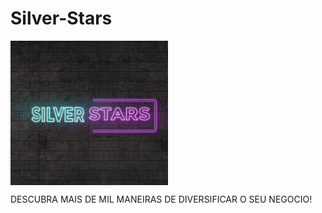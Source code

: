 # Silver-Stars

<img width="50%" align="center" height="auto" src="https://github.com/DarkBBR/Silver-Stars/blob/main/Wallpaper.jpeg">

DESCUBRA MAIS DE MIL MANEIRAS DE DIVERSIFICAR O SEU NEGOCIO!
